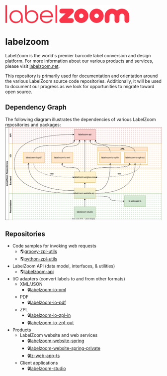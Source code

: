 ![LabelZoom Logo](LabelZoom_Logo_f_400px.png)

# labelzoom
LabelZoom is the world's premier barcode label conversion and design platform. For more information about our various products and services, please visit [labelzoom.net](https://www.labelzoom.net).

This repository is primarily used for documentation and orientation around the various LabelZoom source code repositories. Additionally, it will be used to document our progress as we look for opportunities to migrate toward open source.

## Dependency Graph
The following diagram illustrates the dependencies of various LabelZoom repositories and packages:
![LabelZoom package dependency graph](lz-dependency-graph.drawio.svg)

## Repositories
- Code samples for invoking web requests
  - 🌎[groovy-zpl-utils](https://github.com/labelzoom/groovy-zpl-utils)
  - 🌎[python-zpl-utils](https://github.com/labelzoom/python-zpl-utils)
- LabelZoom API (data model, interfaces, & utilities)
  - 🌎[labelzoom-api](https://github.com/labelzoom/labelzoom-api)
- I/O adapters (convert labels to and from other formats)
  - XML/JSON
    - 🔒[labelzoom-io-xml](https://github.com/labelzoom/labelzoom-io-xml)
  - PDF
    - 🔒[labelzoom-io-pdf](https://github.com/labelzoom/labelzoom-io-pdf)
  - ZPL
    - 🔒[labelzoom-io-zpl-in](https://github.com/labelzoom/labelzoom-io-zpl-in)
    - 🔒[labelzoom-io-zpl-out](https://github.com/labelzoom/labelzoom-io-zpl-out)
- Products
  - LabelZoom website and web services
    - 🔒[labelzoom-website-spring](https://bitbucket.org/labelzoom/labelzoom-website-spring/src/master/)
    - 🔒[labelzoom-website-spring-private](https://bitbucket.org/labelzoom/labelzoom-website-spring-private)
    - 🔒[lz-web-app-ts](https://bitbucket.org/labelzoom/lz-web-app-ts)
  - Client applications
    - 🔒[labelzoom-studio](https://bitbucket.org/labelzoom/labelzoom-studio)
